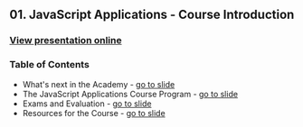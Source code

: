 ## 01. JavaScript Applications - Course Introduction
### [View presentation online](https://cdn.rawgit.com/TelerikAcademy/JavaScript-Applications/master/01.%20Javascript%20Applications%20-%20Course%20Introduction/slides/index.html)
### Table of Contents
*   What's next in the Academy - [go to slide](https://cdn.rawgit.com/TelerikAcademy/JavaScript-Applications/master/01.%20Javascript%20Applications%20-%20Course%20Introduction/slides/index.html#/2)
*   The JavaScript Applications Course Program - [go to slide](https://cdn.rawgit.com/TelerikAcademy/JavaScript-Applications/master/01.%20Javascript%20Applications%20-%20Course%20Introduction/slides/index.html#/4)
*   Exams and Evaluation - [go to slide](https://cdn.rawgit.com/TelerikAcademy/JavaScript-Applications/master/01.%20Javascript%20Applications%20-%20Course%20Introduction/slides/index.html#/5)
*   Resources for the Course - [go to slide](https://cdn.rawgit.com/TelerikAcademy/JavaScript-Applications/master/01.%20Javascript%20Applications%20-%20Course%20Introduction/slides/index.html#/6)